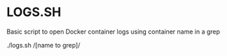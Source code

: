 # LOGS.SH

Basic script to open Docker container logs using container name in a grep

./logs.sh /[name to grep]/
